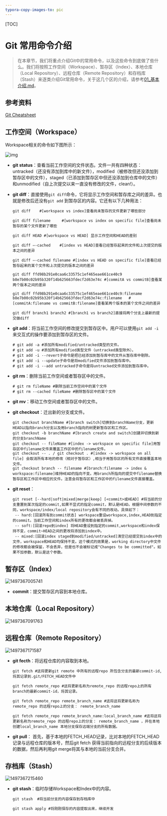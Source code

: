 ```yaml
---
typora-copy-images-to: pic
---
```


[TOC]

# Git 常用命令介绍

> 在本章节，我们将重点介绍Git中的常用命令，以及这些命令到底做了些什么。我们将按照工作空间（Workspace）、暂存区（Index）、本地仓库（Local Repository）、远程仓库（Remote Repository）和存档库（Stash）来逐类介绍Git常用命令，关于这几个区的介绍，请参考[01_基本介绍.md](01_基本介绍.md)。

## 参考资料

[Git Cheatsheet](http://ndpsoftware.com/git-cheatsheet.html#loc=workspace;)

## 工作空间（Workspace）

Workspace相关的命令如下图所示：

![img](pic/wd.png)

+ **git status**：查看当前工作空间的文件状态。文件一共有四种状态：untracked（还没有添加到库中的新文件），modified（被修改但还没添加到暂存区中的文件），staged（已添加到暂存区中但还没添加到仓库中的文件）和unmodified（自上次提交以来一直没有修改的文件，clean!）。

+ **git diff**：直接使用`git diff`命令，它将显示工作空间和暂存库之间的差异。也就是修改后还没有`git add` 到暂存区的内容。它还有以下几种用法：

  ```
  git diff    #[workspace vs index]查看尚未暂存的文件更新了哪些部分

  git diff filename 	#[workspace vs index on specific file]查看尚未暂存的某个文件更新了哪些

  git diff HEAD #[workspace vs HEAD] 显示工作空间和HEAD的差别

  git diff –-cached    #[index vs HEAD]查看已经暂存起来的文件和上次提交的版本之间的差异

  git diff –-cached filename #[index vs HEAD on specific file]查看已经暂存起来的某个文件和上次提交的版本之间的差异

  git diff ffd98b291e0caa6c33575c1ef465eae661ce40c9 b8e7b00c02b95b320f14b625663fdecf2d63e74c #[commitA vs commitB]查看某两个版本之间的差异

  git diff ffd98b291e0caa6c33575c1ef465eae661ce40c9:filename b8e7b00c02b95b320f14b625663fdecf2d63e74c:filename   #[commitA:filename vs commitB:filename]查看某两个版本的某个文件之间的差异

  git diff branch1 branch2 #[branch1 vs branch2]直接将两个分支上最新的提交做diff
  ```

+ **git add**：将当前工作空间的修改提交到暂存区中。用户可以使用`git add -i`来交互式的操作要添加到暂存区的文件。

  ```
  # git add -a #添加所有modified/untracked类型的文件。
  # git add -u #添加所有modified类型文件（untracked类型除外）。
  # git add -i --revert子命令是把已经添加到暂存库中的文件从暂存库中剔除。
  # git add -i --update子命令是将modified文件添加到暂存库中。
  # git add -i --add untracked子命令是将untracked文件添加到暂存库中。
  ```

+ **git rm**：删除当前工作空间或者暂存区中的文件。

  ```
  # git rm fileName #删除当前工作空间中的某个文件
  # git rm --cached fileName #删除暂存区中的某个文件
  ```

+ **git mv**：移动工作空间或者暂存区中的文件。

+ **git checkout**：迁出新的分支或文件。

  ```
  git checkout branchName #[branch switch]切换到branchName分支，更新HEAD以指向branch分支以及用branch指向的树更新暂存区和工作区。
  git checkout -b branchName #[branch create and switch]创建并切换到新的分支branchName
  git checkout -- fileName #[index -> workspace on specific file]用暂存区中filename文件来覆盖工作区中的filename文件。
  git checkout -- . / git checkout . #[index -> workspace on all file] 会取消所有本地的修改（相对于暂存区）,相当于用暂存区的所有文件直接覆盖本地文件。
  git checkout branch -- filename #[branch:filename -> index & workspace:filename]维持HEAD的指向不变。用branch所指向的提交中filename替换暂存区和工作区中相应的文件。注意会将暂存区和工作区中的filename文件直接覆盖。
  ```

+ **git reset**：

  ```
  git reset [--hard|soft|mixed|merge|keep] [<commit>或HEAD] #将当前的分支重置到某次指定的commit,如果不显式的指定commit，默认是HEAD。根据中间参数的不同，workspace/index/local repository会有不同的改动。具体如下：
   -- hard:[回滚所有到commit状态] workspace重设workspace,index,HEAD到指定的commit。当前工作空间和index所有的更改都会被丢弃掉。
   -- soft:[回滚repo到index] 将HEAD重设到指定的commit,workspace和index保持不变，commit~HEAD之间的更改将添加到index中。 
   -- mixed:[回滚index staged到modified/untracked]清空已经提交到index中的文件，workspace和HEAD均保持不变。这个模式的效果是，working directory中文件的修改都会被保留，不会丢弃，但是也不会被标记成"Changes to be committed"。如果不加参数，默认是这个参数。
  ```

## 暂存区（Index）

![1497367005741](pic/1497367005741.png)

+ **commit**：提交暂存区内容到本地仓库。

## 本地仓库（Local Repository）

![1497367091763](pic/1497367091763.png)

## 远程仓库（Remote Repository）

![1497367171587](pic/1497367171587.png)

+ **git fecth**：将远程仓库的内容取到本地。

  ```
  git fetch #这将更新git remote 中所有的远程repo 所包含分支的最新commit-id, 将其记录到.git/FETCH_HEAD文件中

  git fetch remote_repo #这将更新名称为remote_repo 的远程repo上的所有branch的最新commit-id，将其记录。 

  git fetch remote_repo remote_branch_name #这将这将更新名称为remote_repo 的远程repo上的分支： remote_branch_name

  git fetch remote_repo remote_branch_name:local_branch_name #这将这将更新名称为remote_repo 的远程repo上的分支： remote_branch_name ，并在本地创建local_branch_name 本地分支保存远端分支的所有数据。
  ```

+ **git pull**： 首先，基于本地的FETCH_HEAD记录，比对本地的FETCH_HEAD记录与远程仓库的版本号，然后git fetch 获得当前指向的远程分支的后续版本的数据，然后再利用git merge将其与本地的当前分支合并。

## 存档库（Stash）

![1497367215460](pic/1497367215460.png)

+ **git stash**：临时存储Workspace和Index中的内容。

  ```
  git stash  #将当前分支的内容保存到存档库中

  git stash apply #将刚刚保存的内容提取出来，继续开发
  ```

  ​